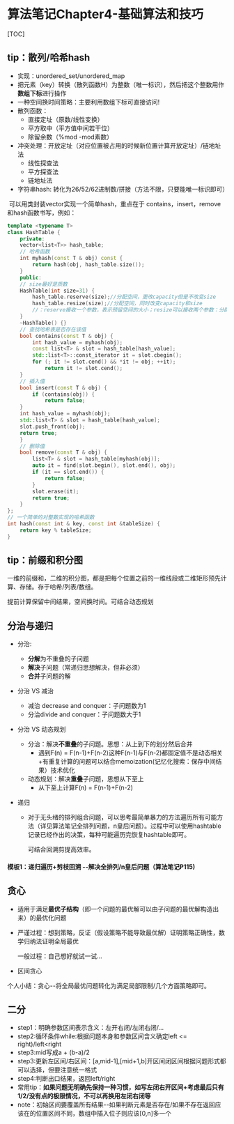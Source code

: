 # 算法笔记Chapter4-基础算法和技巧

[TOC]

## tip：散列/哈希hash

* 实现：unordered_set/unordered_map
* 把元素（key）转换（散列函数H）为整数（唯一标识），然后把这个整数用作**数组下标**进行操作
* 一种空间换时间策略：主要利用数组下标可直接访问!
* 散列函数：
  * 直接定址（原数/线性变换）
  * 平方取中（平方值中间若干位）
  * 除留余数（%mod -mod素数）
* 冲突处理：开放定址（对应位置被占用的时候新位置计算开放定址）/链地址法
  * 线性探查法
  * 平方探查法
  * 链地址法
* 字符串hash: 转化为26/52/62进制数/拼接（方法不限，只要能唯一标识即可）

​	可以用类封装vector实现一个简单hash，重点在于 contains，insert，remove和hash函数书写，例如：

```C++
template <typename T>
class HashTable {
	private:
	vector<list<T>> hash_table;
	// 哈希函数
	int myhash(const T & obj) const {
		return hash(obj, hash_table.size());
	}
	public:
	// size最好是质数
	HashTable(int size=31) {
		hash_table.reserve(size);//分配空间，更改capacity但是不改变size
		hash_table.resize(size);//分配空间，同时改变capacity和size
        //：reserve接收一个参数，表示预留空间的大小；resize可以接收两个参数：分配空间的大小和要加入的新元素的值，如果第二个参数被省略，那么就调用元素对象的默认构造函数。
	}
	~HashTable() {}
	// 查找哈希表是否存在该值
	bool contains(const T & obj) {
		int hash_value = myhash(obj);
		const list<T> & slot = hash_table[hash_value];
		std::list<T>::const_iterator it = slot.cbegin();
		for (; it != slot.cend() && *it != obj; ++it);
			return it != slot.cend();
	}
	// 插入值
	bool insert(const T & obj) {
		if (contains(obj)) {
			return false;
	}
	int hash_value = myhash(obj);
	std::list<T> & slot = hash_table[hash_value];
	slot.push_front(obj);
	return true;
	}
	// 删除值
	bool remove(const T & obj) {
		list<T> & slot = hash_table[myhash(obj)];
		auto it = find(slot.begin(), slot.end(), obj);
		if (it == slot.end()) {
			return false;
		}
		slot.erase(it);
		return true;
	}
};
// 一个简单的对整数实现的哈希函数
int hash(const int & key, const int &tableSize) {
	return key % tableSize;
}
```



## tip：前缀和积分图

一维的前缀和，二维的积分图，都是把每个位置之前的一维线段或二维矩形预先计算、存储。存于哈希/列表/数组。

提前计算保留中间结果，空间换时间。可结合动态规划





## 分治与递归

* 分治:
  * **分解**为不重叠的子问题
  * **解决**子问题（常递归思想解决，但非必须）
  * **合并**子问题的解
  
* 分治 VS 减治
  * 减治 decrease and conquer：子问题数为1
  * 分治divide and conquer：子问题数大于1
  
* 分治 VS 动态规划
  * 分治：解决**不重叠**的子问题。思想：从上到下的划分然后合并
    * 遇到F(n) = F(n-1)+F(n-2)这种F(n-1)与F(n-2)都固定值不是动态相关+有重复计算的问题可以结合memoization(记忆化搜索：保存中间结果）技术优化
  * 动态规划：解决**重叠**子问题，思想从下至上
    * 从下至上计算F(n) = F(n-1)+F(n-2)
  
* 递归

  * 对于无头绪的排列组合问题，可以思考最简单暴力的方法遍历所有可能方法（详见算法笔记全排列问题，n皇后问题）。过程中可以使用hashtable记录已经作出的决策，每种可能遍历完恢复hashtable即可。

    可结合回溯剪提高效率。

#### 模板1：递归遍历+剪枝回溯 --解决全排列/n皇后问题（算法笔记P115)



## 贪心

* 适用于满足**最优子结构**（即一个问题的最优解可以由子问题的最优解构造出来）的最优化问题

* 严谨过程：想到策略，反证（假设策略不能导致最优解）证明策略正确性，数学归纳法证明全局最优

  一般过程：自己想好就试一试...

* 区间贪心

个人小结：贪心--将全局最优问题转化为满足局部限制/几个方面策略即可。



## 二分

* step1：明确参数区间表示含义：左开右闭/左闭右闭/...
* step2:循环条件while:根据问题本身和参数区间含义确定left <= right)/left<right
* step3:mid写成a + (b-a)/2
* step3:更新左区间/右区间：[a,mid-1],[mid+1,b]开区间闭区间根据问题形式都可以选择，但要注意统一格式
* step4:判断出口结果，返回left/right
* 常用tip：**如果问题无明确先保持一种习惯，如写左闭右开区间+考虑最后只有1/2/没有点的极限情况，不可以再换用左闭右闭等**
* note：初始区间要覆盖所有结果--如果判断元素是否存在/如果不存在返回应该在的位置区间不同，数组中插入位子则应该[0,n]多一个